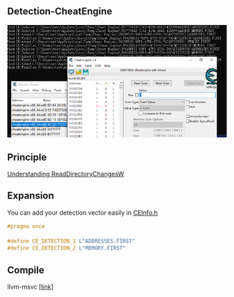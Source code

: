 ## Detection-CheatEngine

![image](CE.png)

## Principle
[Understanding ReadDirectoryChangesW](
http://qualapps.blogspot.com/2010/05/understanding-readdirectorychangesw.html)

## Expansion
You can add your detection vector easily in [CEInfo.h](https://github.com/gmh5225/Detection-CheatEngine/blob/master/CEInfo.h)
```C++
#pragma once

#define CE_DETECTION_1 L"ADDRESSES.FIRST"
#define CE_DETECTION_2 L"MEMORY.FIRST"
```

## Compile
llvm-msvc [[link]](https://github.com/NewWorldComingSoon/llvm-msvc-build)

